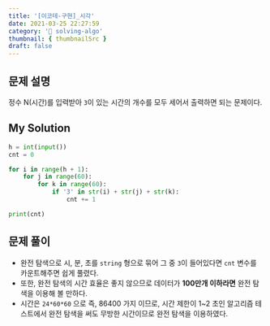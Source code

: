 ```yaml
---
title: '[이코테-구현]_시각'
date: 2021-03-25 22:27:59
category: '💯 solving-algo'
thumbnail: { thumbnailSrc }
draft: false
---
```


## 문제 설명

정수 N(시간)를 입력받아 `3`이 있는 시간의 개수를 모두 세어서 출력하면 되는 문제이다.

## My Solution

```python
h = int(input())
cnt = 0

for i in range(h + 1):
    for j in range(60):
        for k in range(60):
            if '3' in str(i) + str(j) + str(k):
                cnt += 1

print(cnt)
```

## 문제 풀이

- 완전 탐색으로 시, 분, 초를 `string` 형으로 묶어 그 중 `3`이 들어있다면 `cnt` 변수를 카운트해주면 쉽게 풀렸다.
- 또한, 완전 탐색의 시간 효율은 좋지 않으므로 데이터가 **100만개 이하라면** 완전 탐색을 이용해 볼 만하다.
- 시간은 `24*60*60` 으로 즉, 86400 가지 이므로, 시간 제한이 1~2 초인 알고리즘 테스트에서 완전 탐색을 써도 무방한 시간이므로 완전 탐색을 이용하였다.
